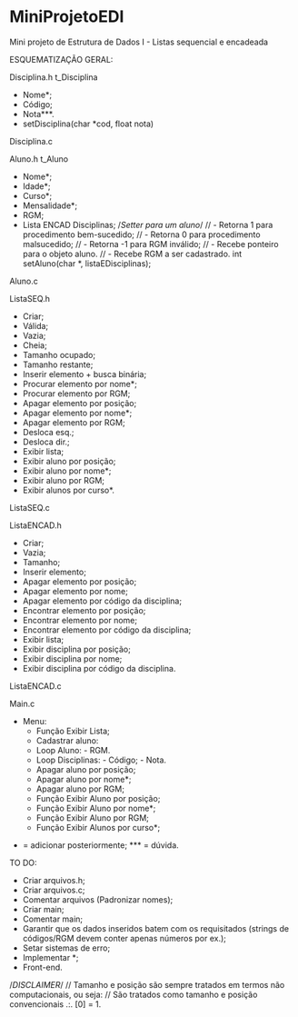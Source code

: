 # MiniProjetoEDI
Mini projeto de Estrutura de Dados I - Listas sequencial e encadeada

ESQUEMATIZAÇÃO GERAL:

Disciplina.h
t_Disciplina
- Nome*;
- Código;
- Nota***.
- setDisciplina(char *cod, float nota)

Disciplina.c

Aluno.h
t_Aluno
- Nome*;
- Idade*;
- Curso*;
- Mensalidade*;
- RGM;
- Lista ENCAD Disciplinas;
/*Setter para um aluno*/
    // - Retorna 1 para procedimento bem-sucedido;
    // - Retorna 0 para procedimento malsucedido;
    // - Retorna -1 para RGM inválido;
    // - Recebe ponteiro para o objeto aluno.
    // - Recebe RGM a ser cadastrado.
int setAluno(char *, listaEDisciplinas);

Aluno.c

ListaSEQ.h
- Criar;
- Válida;
- Vazia;
- Cheia;
- Tamanho ocupado;
- Tamanho restante;
- Inserir elemento + busca binária;
- Procurar elemento por nome*;
- Procurar elemento por RGM;
- Apagar elemento por posição;
- Apagar elemento por nome*;
- Apagar elemento por RGM;
- Desloca esq.;
- Desloca dir.;
- Exibir lista;
- Exibir aluno por posição;
- Exibir aluno por nome*;
- Exibir aluno por RGM;
- Exibir alunos por curso*.

ListaSEQ.c

ListaENCAD.h
- Criar;
- Vazia;
- Tamanho;
- Inserir elemento;
- Apagar elemento por posição;
- Apagar elemento por nome;
- Apagar elemento por código da disciplina;
- Encontrar elemento por posição;
- Encontrar elemento por nome;
- Encontrar elemento por código da disciplina;
- Exibir lista;
- Exibir disciplina por posição;
- Exibir disciplina por nome;
- Exibir disciplina por código da disciplina.
  
ListaENCAD.c

Main.c
- Menu:
     - Função Exibir Lista;
     - Cadastrar aluno:
     - Loop Aluno:
           - RGM.     
     - Loop Disciplinas:
           - Código;
           - Nota.
     - Apagar aluno por posição;
     - Apagar aluno por nome*;
     - Apagar aluno por RGM;
     - Função Exibir Aluno por posição;
     - Função Exibir Aluno por nome*;
     - Função Exibir Aluno por RGM;
     - Função Exibir Alunos por curso*;

* = adicionar posteriormente;
*** = dúvida.

TO DO:
- Criar arquivos.h;
- Criar arquivos.c;
- Comentar arquivos (Padronizar nomes);
- Criar main;
- Comentar main;
- Garantir que os dados inseridos batem com os requisitados (strings  de códigos/RGM devem conter apenas números por ex.);
- Setar sistemas de erro;
- Implementar *;
- Front-end.


/*DISCLAIMER*/
// Tamanho e posição são sempre tratados em termos não computacionais, ou seja:
// São tratados como tamanho e posição convencionais .:. [0] = 1.
